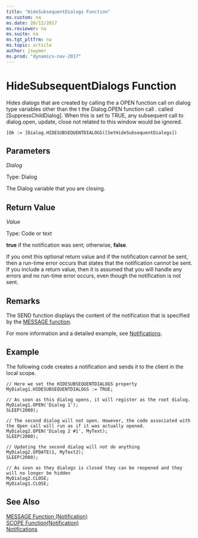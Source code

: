 ```yaml
---
title: "HideSubsequentDialogs Function"
ms.custom: na
ms.date: 20/12/2017
ms.reviewer: na
ms.suite: na
ms.tgt_pltfrm: na
ms.topic: article
author: jswymer
ms.prod: "dynamics-nav-2017"
---
```

# HideSubsequentDialogs Function
Hides dialogs that are created by calling the a OPEN function call on dialog type variables other than the t the Dialog.OPEN function call . called [SuppressChildDialog]. When this is set to TRUE, any subsequent call to dialog.open, update, close not related to this window would be ignored.

```
[Ok := ]Dialog.HIDESUBSEQUENTDIALOGS([SetHideSubsequentDialogs])
```
## Parameters
*Dialog*

Type: Dialog

The Dialog variable that you are closing.
## Return Value
*Value*

Type: Code or text

**true** if the notification was sent; otherwise, **false**.

If you omit this optional return value and if the notification cannot be sent, then a run-time error occurs that states that the notification cannot be sent. If you include a return value, then it is assumed that you will handle any errors and no run-time error occurs, even though the notification is not sent.

## Remarks
The SEND function displays the content of the notification that is specified by the [MESSAGE function](function-notificationmessage.md).

For more information and a detailed example, see [Notifications](notifications-developing.md).

##  Example
The following code creates a notification and sends it to the client in the local scope.
```
// Here we set the HIDESUBSEQUENTDIALOGS property
MyDialog1.HIDESUBSEQUENTDIALOGS := TRUE;

// As soon as this dialog opens, it will register as the root dialog.
MyDialog1.OPEN('Dialog 1');
SLEEP(2000);

// The second dialog will not open. However, the code associated with the Open call will run as if it was actually opened.
MyDialog2.OPEN('Dialog 2 #1', MyText);
SLEEP(2000);

// Updating the second dialog will not do anything
MyDialog2.UPDATE(1, MyText2);
SLEEP(2000);

// As soon as they dialogs is closed they can be reopened and they will no longer be hidden
MyDialog2.CLOSE;
MyDialog1.CLOSE;
```

## See Also  
[MESSAGE Function (Notification)](function-notificationmessage.md)  
[SCOPE Function(Notification)](function-notificationscope.md)  
[Notifications](notifications-developing.md)
